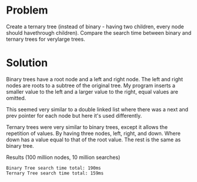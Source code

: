 # Problem 

Create a ternary tree (instead of binary - having two children, every node should havethrough children).  Compare the search time between binary and ternary trees for verylarge trees.

# Solution

Binary trees have a root node and a left and right node. The left and right nodes are roots to a subtree of the original tree. My program inserts a smaller value to the left and a larger value to the right, equal values are omitted.

This seemed very similar to a double linked list where there was a next and prev pointer for each node but here it's used differently.

Ternary trees were very similar to binary trees, except it allows the repetition of values. By having three nodes, left, right, and down. Where down has a value equal to that of the root value. The rest is the same as binary tree. 



Results (100 million nodes, 10 million searches)

```
Binary Tree search time total: 190ms
Ternary Tree search time total: 159ms
```

